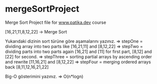 # mergeSortProject
Merge Sort Project file for www.patika.dev course



[16,21,11,8,12,22] -> Merge Sort

Yukarıdaki dizinin sort türüne göre aşamalarını yazınız.
=> stepOne = dividing array into two parts like [16,21,11] and [8,12,22]
=> stepTwo = dividing parts into two parts again [16,21] and [11] for first part, [8,12] and [22] for second.
=> stepThree = sorting partial arrays by ascending order and rewrite [11,16,21] and [8,12,22]
=> stepFour = merging ordered arrays back [8,11,12,16,21,22]

Big-O gösterimini yazınız.
=> O(n*logn)
